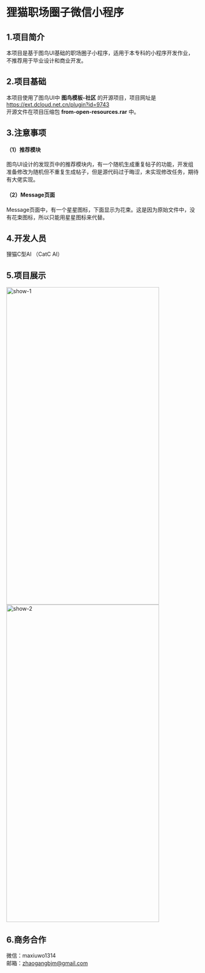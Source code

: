 # 狸猫职场圈子微信小程序 

## 1.项目简介
本项目是基于图鸟UI基础的职场圈子小程序，适用于本专科的小程序开发作业，不推荐用于毕业设计和商业开发。
<br>
## 2.项目基础
本项目使用了图鸟UI中 __图鸟模板-社区__ 的开源项目，项目网址是 https://ext.dcloud.net.cn/plugin?id=9743 <br>
开源文件在项目压缩包 __from-open-resources.rar__ 中。<br>
## 3.注意事项
#### （1）推荐模块
图鸟UI设计的发现页中的推荐模块内，有一个随机生成重复帖子的功能，开发组准备修改为随机但不重复生成帖子，但是源代码过于晦涩，未实现修改任务，期待有大佬实现。
#### （2）Message页面
Message页面中，有一个星星图标，下面显示为花束。这是因为原始文件中，没有花束图标，所以只能用星星图标来代替。
<br>
## 4.开发人员
狸猫C型AI （CatC AI）
<br>
## 5.项目展示
<img src="https://github.com/lihuacatnb/lihuacat-circle/blob/main/show-1.jpg" alt="show-1" width="400" height="830"/>
<img src="https://github.com/lihuacatnb/lihuacat-circle/blob/main/show-2.jpg" alt="show-2" width="400" height="830"/>

## 6.商务合作
微信：maxiuwo1314<br>
邮箱：zhaogangbjm@gmail.com

